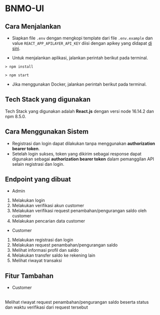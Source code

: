 # BNMO-UI

## Cara Menjalankan

- Siapkan file `.env` dengan mengkopi template dari file `.env.example` dan value `REACT_APP_APILAYER_API_KEY` diisi dengan apikey yang didapat <a href="https://apilayer.com/account">di sini</a>.

- Untuk menjalankan aplikasi, jalankan perintah berikut pada terminal.

`> npm install`

`> npm start`

- Jika menggunakan Docker, jalankan perintah berikut pada terminal.

## Tech Stack yang digunakan

Tech Stack yang digunakan adalah <strong>React.js</strong> dengan versi node 16.14.2 dan npm 8.5.0.

## Cara Menggunakan Sistem

- Registrasi dan login dapat dilakukan tanpa menggunakan <strong>authorization bearer token</strong>.
- Setelah login sukses, token yang dikirim sebagai response dapat digunakan sebagai <strong>authorization bearer token</strong> dalam pemanggilan API selain registrasi dan login.

## Endpoint yang dibuat

- Admin
1. Melakukan login
2. Melakukan verifikasi akun customer
3. Melakukan verifikasi request penambahan/pengurangan saldo oleh customer
4. Melakukan pencarian data customer

- Customer
1. Melakukan registrasi dan login
2. Melakukan request penambahan/pengurangan saldo
3. Melihat informasi profil dan saldo
4. Melakukan transfer saldo ke rekening lain
5. Melihat riwayat transaksi

## Fitur Tambahan

- Customer
<br>
Melihat riwayat request penambahan/pengurangan saldo beserta status dan waktu verifikasi dari request tersebut